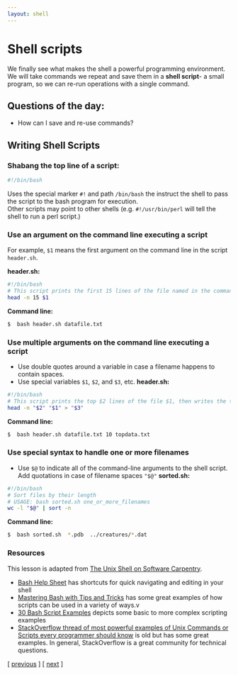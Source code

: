 ```yaml
---
layout: shell
---
```


# Shell scripts
We finally see what makes the shell a powerful programming environment.  
We will take commands we repeat and save them in a **shell script**- a small program, so we can re-run operations with a single command.

## Questions of the day:
- How can I save and re-use commands?


## Writing Shell Scripts
### Shabang the top line of a script:
```bash
#!/bin/bash
```
Uses the special marker `#!` and path `/bin/bash` the instruct the shell to pass the script to the bash program for execution.  
Other scripts may point to other shells (e.g. `#!/usr/bin/perl` will tell the shell to run a perl script.) 

### Use an argument on the command line executing a script
For example, `$1` means the first argument on the command line in the script `header.sh`.

**header.sh:**
```bash
#!/bin/bash
# This script prints the first 15 lines of the file named in the command line (datafile.txt)
head -n 15 $1 
```
**Command line:**
```bash
$  bash header.sh datafile.txt
```

### Use multiple arguments on the command line executing a script
- Use double quotes around a variable in case a filename happens to contain spaces.
- Use special variables `$1`, `$2`, and `$3`, etc.
**header.sh:**
```bash
#!/bin/bash
# This script prints the top $2 lines of the file $1, then writes the top lines to file $3
head -n "$2" "$1" > "$3" 
```
**Command line:**
```bash
$  bash header.sh datafile.txt 10 topdata.txt
```

### Use special syntax to handle one or more filenames
- Use `$@` to indicate all of the command-line arguments to the shell script.  Add quotations in case of filename spaces `"$@"`
**sorted.sh:**
```bash
#!/bin/bash
# Sort files by their length
# USAGE: bash sorted.sh one_or_more_filenames
wc -l "$@" | sort -n
```
**Command line:**
```bash
$  bash sorted.sh  *.pdb  ../creatures/*.dat
```

### Resources
This lesson is adapted from [The Unix Shell on Software Carpentry](http://swcarpentry.github.io/shell-novice/).
- [Bash Help Sheet](https://www.shell-tips.com/sheets/bash-help-sheet.pdf) has shortcuts for quick navigating and editing in your shell
- [Mastering Bash with Tips and Tricks](https://www.shell-tips.com/shell/) has some great examples of how scripts can be used in a variety of ways.v
- [30 Bash Script Examples](https://linuxhint.com/30_bash_script_examples/) depicts some basic to more complex scripting examples
- [StackOverflow thread of most powerful examples of Unix Commands or Scripts every programmer should know](https://stackoverflow.com/questions/1102986/most-powerful-examples-of-unix-commands-or-scripts-every-programmer-should-know) is old but has some great examples.  In general, StackOverflow is a great community for technical questions.

<span class="lesson">
    [&nbsp;<a href="/shell/loops">previous</a>&nbsp;]
    [&nbsp;<a href="/shell/search-find">next</a>&nbsp;]   
</span>
